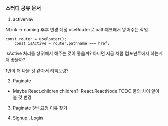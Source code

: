 ### 스터디 공유 문서

1. activeNav

NLink -> naming 추후 변경 예정
useRouter로 path체크해서 넣어주는 작업

```
const router = useRouter();
    const isActive = router.pathname === href;
```

isActive 처리를 상위에서 해주는 것이 좋을까?
아니면 지금 처럼 컴포넌트에서 하는게 더 좋을까?

1번이 더 나을 것 같아서 리팩토링?

2. Paginate

- Maybe
  React.children
  children?: React.ReactNode
  TODO 둘의 차이 알아 볼 것 변경


3. Paginate 3번 요청 이유 찾기 


4.  Signup , Login 
  